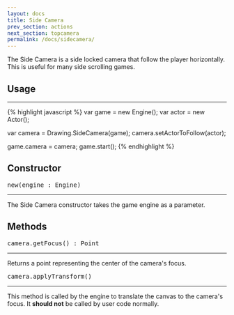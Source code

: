 ```yaml
---
layout: docs
title: Side Camera
prev_section: actions
next_section: topcamera
permalink: /docs/sidecamera/
---
```


The Side Camera is a side locked camera that follow the player horizontally. This
is useful for many side scrolling games.

## Usage
--------
{% highlight javascript %}
var game = new Engine();
var actor = new Actor();

var camera = Drawing.SideCamera(game);
camera.setActorToFollow(actor);

game.camera = camera;
game.start();
{% endhighlight %}


## Constructor 
<pre>new(engine : Engine)</pre>
--------------

The Side Camera constructor takes the game engine as a parameter.

## Methods
<pre>camera.getFocus() : Point</pre>
--------------

Returns a point representing the center of the camera's focus.

<pre>camera.applyTransform()</pre>
--------------

This method is called by the engine to translate the canvas to the
camera's focus. It **should not** be called by user code normally.